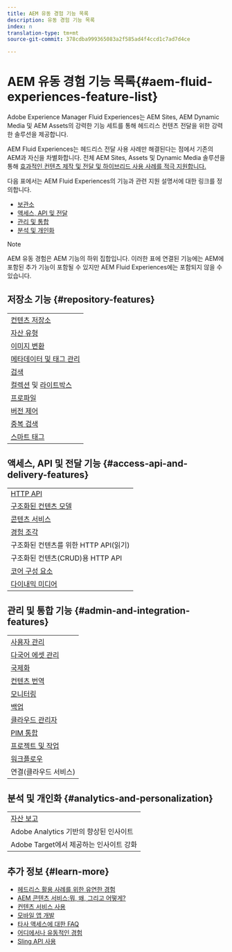 ```yaml
---
title: AEM 유동 경험 기능 목록
description: 유동 경험 기능 목록
index: n
translation-type: tm+mt
source-git-commit: 378cdba999365083a2f585ad4f4ccd1c7ad7d4ce

---
```



# AEM 유동 경험 기능 목록{#aem-fluid-experiences-feature-list}

Adobe Experience Manager Fluid Experiences는 AEM Sites, AEM Dynamic Media 및 AEM Assets의 강력한 기능 세트를 통해 헤드리스 컨텐츠 전달을 위한 강력한 솔루션을 제공합니다.

AEM Fluid Experiences는 헤드리스 전달 사용 사례만 해결된다는 점에서 기존의 AEM과 자신을 차별화합니다. 전체 AEM Sites, Assets 및 Dynamic Media 솔루션을 통해 [효과적인 컨텐츠 제작 및 전달 및 하이브리드 사용 사례를 적극 지원합니다.](https://docs.adobe.com/content/help/en/experience-manager-65/user-guide/home.html)

다음 표에서는 AEM Fluid Experiences의 기능과 관련 지원 설명서에 대한 링크를 정의합니다.

* [보관소](#repository-features)
* [액세스, API 및 전달](#access-api-and-delivery-features)
* [관리 및 통합](#admin-and-integration-features)
* [분석 및 개인화](#analytics-and-personalization)

>[!NOTE]
>
>AEM 유동 경험은 AEM 기능의 하위 집합입니다. 이러한 표에 연결된 기능에는 AEM에 포함된 추가 기능이 포함될 수 있지만 AEM Fluid Experiences에는 포함되지 않을 수 있습니다.

## 저장소 기능 {#repository-features}

|  |
|---|
| [컨텐츠 저장소](/help/assets/managing-assets-touch-ui.md) |
| [자산 유형](/help/assets/assets-formats.md) |
| [이미지 변환](/help/assets/image-presets.md) |
| [메타데이터 및 태그 관리](/help/assets/metadata.md) |
| [검색](/help/assets/managing-assets-touch-ui.md) |
| [컬렉션](/help/assets/managing-collections-touch-ui.md) 및 [라이트박스](/help/assets/touch-ui-light-box.md) |
| [프로파일](/help/assets/processing-profiles.md) |
| [버전 제어](/help/assets/managing-assets-touch-ui.md) |
| [중복 검색](/help/assets/duplicate-detection.md) |
| [스마트 태그](/help/assets/enhanced-smart-tags.md) |

## 액세스, API 및 전달 기능 {#access-api-and-delivery-features}

|  |
|---|
| [HTTP API](/help/assets/mac-api-assets.md) |
| [구조화된 컨텐츠 모델](/help/assets/content-fragments.md) |
| [콘텐츠 서비스](https://helpx.adobe.com/experience-manager/kt/sites/using/content-services-tutorial-use.html) |
| [경험 조각](/help/sites-authoring/experience-fragments.md) |
| 구조화된 컨텐츠를 위한 HTTP API(읽기) |
| 구조화된 컨텐츠(CRUD)용 HTTP API |
| [코어 구성 요소](https://docs.adobe.com/content/help/en/experience-manager-core-components/using/introduction.html) |
| [다이내믹 미디어](/help/assets/dynamic-media.md) |

## 관리 및 통합 기능 {#admin-and-integration-features}

|  |
|---|
| [사용자 관리](/help/sites-administering/user-group-ac-admin.md) |
| [다국어 에셋 관리](/help/assets/multilingual-assets.md) |
| [국제화](/help/sites-developing/i18n.md) |
| [컨텐츠 번역](/help/sites-administering/translation.md) |
| [모니터링](/help/sites-deploying/monitoring-and-maintaining.md) |
| [백업](/help/sites-administering/backup-and-restore.md) |
| [클라우드 관리자](https://docs.adobe.com/content/help/en/experience-manager-cloud-manager/using/introduction-to-cloud-manager.html) |
| [PIM 통합](/help/sites-authoring/managing-product-information.md) |
| [프로젝트 및 작업](/help/sites-authoring/projects.md) |
| [워크플로우](/help/sites-administering/workflows-starting.md) |
| 연결(클라우드 서비스) |

## 분석 및 개인화 {#analytics-and-personalization}

|  |
|---|
| [자산 보고](/help/assets/asset-reports.md) |
| Adobe Analytics 기반의 향상된 인사이트 |
| Adobe Target에서 제공하는 인사이트 강화 |

## 추가 정보 {#learn-more}

* [헤드리스 활용 사례를 위한 유연한 경험](https://helpx.adobe.com/experience-manager/kt/eseminars/gems/aem-headless-usecases.html)
* [AEM 콘텐츠 서비스:뭐, 왜, 그리고 어떻게?](https://helpx.adobe.com/experience-manager/kt/eseminars/ask-the-expert/aem-content-services.html)
* [컨텐츠 서비스 사용](https://helpx.adobe.com/experience-manager/kt/sites/using/structured-fragments-content-services-feature-video-use.html)
* [모바일 앱 개발](https://docs.adobe.com/content/help/en/experience-manager-64/mobile/developing/developing-content-services.html)
* [타사 액세스에 대한 FAQ](https://helpx.adobe.com/experience-manager/kt/sites/using/content-services-tutorial-use/part7.html)
* [어디에서나 유동적인 경험](https://helpx.adobe.com/experience-manager/using/using-sling-apis.html)
* [Sling API 사용](https://helpx.adobe.com/experience-manager/using/using-sling-apis.html)
